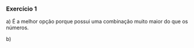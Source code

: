 ### Exercício 1
a) É a melhor opção porque possui uma combinação muito maior do que os números.

b) 